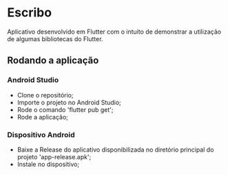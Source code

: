 # Escribo

Aplicativo desenvolvido em Flutter com o intuito de demonstrar a utilização de algumas bibliotecas do Flutter.

## Rodando a aplicação

### Android Studio
- Clone o repositório;
- Importe o projeto no Android Studio;
- Rode o comando 'flutter pub get';
- Rode a aplicação;

### Dispositivo Android
- Baixe a Release do aplicativo disponibilizada no diretório principal do projeto 'app-release.apk';
- Instale no dispositivo;
